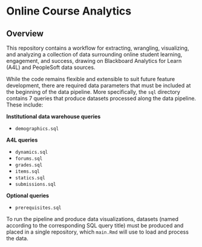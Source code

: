 # Online Course Analytics

## Overview

This repository contains a workflow for extracting, wrangling, visualizing, and analyzing a collection of data surrounding online student learning, engagement, and success, drawing on Blackboard Analytics for Learn (A4L) and PeopleSoft data sources. 

While the code remains flexible and extensible to suit future feature development, there are required data parameters that must be included at the beginning of the data pipeline. More specifically, the `sql` directory contains 7 queries that produce datasets processed along the data pipeline. These include:

**Institutional data warehouse queries**
* `demographics.sql`

**A4L queries**
* `dynamics.sql`
* `forums.sql`
* `grades.sql`
* `items.sql`
* `statics.sql`
* `submissions.sql`

**Optional queries**
* `prerequisites.sql`

To run the pipeline and produce data visualizations, datasets (named according to the corresponding SQL query title) must be produced and placed in a single repository, which `main.Rmd` will use to load and process the data. 
